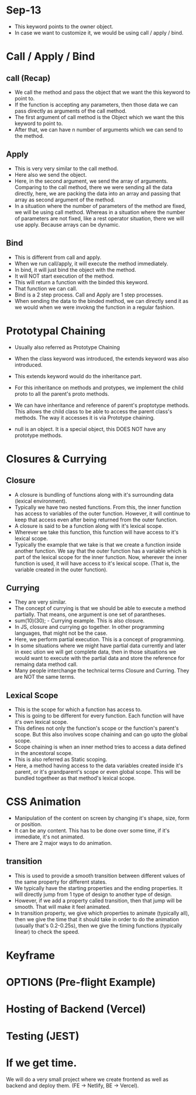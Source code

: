 # Sep-13

- This keyword points to the owner object.
- In case we want to customize it, we would be using call / apply / bind.

# Call / Apply / Bind

## call (Recap)
- We call the method and pass the object that we want the this keyword to point to.
- If the function is accepting any parameters, then those data we can pass directly as arguments of the call method.
- The first argument of call method is the Object which we want the this keyword to point to.
- After that, we can have n number of arguments which we can send to the method.

## Apply
- This is very very similar to the call method.
- Here also we send the object.
- Here, in the second argument, we send the array of arguments. Comparing to the call method, there we were sending all the data directly, here, we are packing the data into an array and passing that array as second argument of the method.
- In a situation where the number of parameters of the method are fixed, we will be using call method. Whereas in a situation where the number of parameters are not fixed, like a rest operator situation, there we will use apply. Because arrays can be dynamic.

## Bind
- This is different from call and apply.
- When we run call/apply, it will execute the method immediately.
- In bind, it will just bind the object with the method.
- It will NOT start execution of the method.
- This will return a function with the binded this keyword.
- That function we can call.
- Bind is a 2 step process. Call and Apply are 1 step processes.
- When sending the data to the binded method, we can directly send it as we would when we were invokng the function in a regular fashion.

# Prototypal Chaining
- Usually also referred as Prototype Chaining
- When the class keyword was introduced, the extends keyword was also introduced.
- This extends keyword would do the inheritance part.
- For this inheritance on methods and protypes, we implement the child proto to all the parent's proto methods.
- We can have inheritance and reference of parent's proptotype methods. This allows the child class to be able to access the parent class's methods. The way it accesses it is via Prototype chaining.

- null is an object. It is a special object, this DOES NOT have any prototype methods.


# Closures & Currying

## Closure
- A closure is bundling of functions along with it's surrounding data (lexical environment).
- Typically we have two nested functions. From this, the inner function has access to variables of the outer function. However, it will continue to keep that access even after being returned from the outer function.
- A closure is said to be a function along with it's lexical scope.
- Wherever we take this function, this function will have access to it's lexical scope.
- Typically the example that we take is that we create a function inside another function. We say that the outer function has a variable which is part of the lexical scope for the inner function. Now, wherever the inner function is used, it will have access to it's lexical scope. (That is, the variable created in the outer function).


## Currying
- They are very similar.
- The concept of currying is that we should be able to execute a method partially. That means, one argument is one set of parantheses.
- sum(10)(30); - Currying example. This is also closure.
- In JS, closure and currying go together. In other programming languages, that might not be the case.
- Here, we perform partial execution. This is a concept of programming.
- In some situations where we might have partial data currently and later in exec ution we will get complete data, then in those situations we would want to execute with the partial data and store the reference for remaing data method call.
- Many people interchange the technical terms Closure and Curring. They are NOT the same terms.


## Lexical Scope
- This is the scope for which a function has access to.
- This is going to be different for every function. Each function will have it's own lexical scope.
- This defines not only the function's scope or the function's parent's scope. But this also involves scope chaining and can go upto the global scope.
- Scope chaining is when an inner method tries to access a data defined in the ancestoral scope.
- This is also referred as Static scoping.
- Here, a method having access to the data variables created inside it's parent, or it's grandparent's scope or even global scope. This will be bundled togetheer as that method's lexical scope.

# CSS Animation
- Manipulation of the content on screen by changing it's shape, size, form or position.
- It can be any content. This has to be done over some time, if it's immediate, it's not animated.
- There are 2 major ways to do animation.

## transition
- This is used to provide a smooth transition between different values of the same property for different states.
- We typically have the starting properties and the ending properties. It will directly jump from 1 type of design to another type of design.
- However, if we add a property called transition, then that jump will be smooth. That will make it feel animated.
- In transition property, we give which properties to animate (typically all), then we give the time that it should take in order to do the animation (usually that's 0.2-0.25s), then we give the timing functions (typically linear) to check the speed.




# Keyframe

# OPTIONS (Pre-flight Example)

# Hosting of Backend (Vercel)
# Testing (JEST)

# If we get time.
We will do a very small project where we create frontend as well as backend and deploy them. (FE -> Netlify, BE -> Vercel).